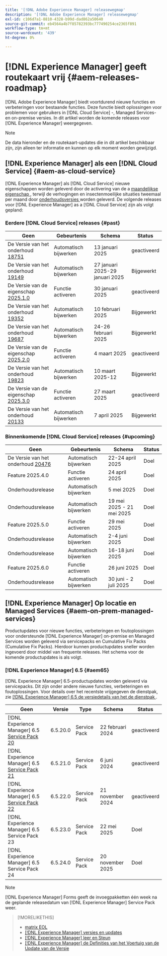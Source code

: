 ```yaml
---
title: '[!DNL Adobe Experience Manager] releasewegmap'
description: '[!DNL Adobe Experience Manager] releasewegmap'
exl-id: c106d7a1-8810-4328-b99d-dad862a50640
source-git-commit: eb4564a4b7f85782393bc777490254ce2365f891
workflow-type: tm+mt
source-wordcount: '439'
ht-degree: 0%

---
```



# [!DNL Experience Manager] geeft routekaart vrij {#aem-releases-roadmap}

[!DNL Adobe Experience Manager] biedt voortdurend nieuwe functies en verbeteringen voor bestaande functies. Deze functie biedt oplossingen voor problemen voor gebruikers in [!DNL Cloud Service] -, Managed Services- en on-premise versies. In dit artikel worden de komende releases voor [!DNL Experience Manager] weergegeven.

>[!NOTE]
>
>De data hieronder en de routekaart-updates die in dit artikel beschikbaar zijn, zijn alleen ter informatie en kunnen op elk moment worden gewijzigd.

## [!DNL Experience Manager] als een [!DNL Cloud Service] {#aem-as-cloud-service}

[!DNL Experience Manager] als [!DNL Cloud Service] nieuwe eigenschappen worden geleverd door de activering van de a [ maandelijkse eigenschap ](https://experienceleague.adobe.com/en/docs/experience-manager-cloud-service/content/release-notes/release-notes/release-notes-current), terwijl de verhogingen en insectenmoeilijke situaties tweemaal per maand door [ onderhoudsversies ](https://experienceleague.adobe.com/en/docs/experience-manager-cloud-service/content/release-notes/maintenance/latest) worden geleverd.
De volgende releases voor [!DNL Experience Manager] as a [!DNL Cloud Service] zijn als volgt gepland:

### Eerdere [!DNL Cloud Service] releases {#past}

| Geen | Gebeurtenis | Schema | Status |
|---|---|---|---|
| De Versie van het onderhoud [ 18751 ](https://experienceleague.adobe.com/en/docs/experience-manager-cloud-service/content/release-notes/maintenance/2025/2025-1-0#18751) | Automatisch bijwerken | 13 januari 2025 | geactiveerd |
| De Versie van het onderhoud [ 19149 ](https://experienceleague.adobe.com/en/docs/experience-manager-cloud-service/content/release-notes/maintenance/2025/2025-1-0#19149) | Automatisch bijwerken | 27 januari 2025-29 januari 2025 | Bijgewerkt |
| De Versie van de eigenschap [ 2025.1.0 ](https://experienceleague.adobe.com/en/docs/experience-manager-cloud-service/content/release-notes/release-notes/2025/release-notes-2025-1-0) | Functie activeren | 30 januari 2025 | geactiveerd |
| De Versie van het onderhoud [ 19352 ](https://experienceleague.adobe.com/en/docs/experience-manager-cloud-service/content/release-notes/maintenance/2025/2025-2-0#19352) | Automatisch bijwerken | 10 februari 2025 | Bijgewerkt |
| De Versie van het onderhoud [ 19687 ](https://experienceleague.adobe.com/en/docs/experience-manager-cloud-service/content/release-notes/maintenance/2025/2025-2-0#19687) | Automatisch bijwerken | 24-26 februari 2025 | Bijgewerkt |
| De Versie van de eigenschap [ 2025.2.0 ](https://experienceleague.adobe.com/en/docs/experience-manager-cloud-service/content/release-notes/release-notes/2025/release-notes-2025-2-0) | Functie activeren | 4 maart 2025 | geactiveerd |
| De Versie van het onderhoud [ 19823 ](https://experienceleague.adobe.com/en/docs/experience-manager-cloud-service/content/release-notes/maintenance/2025/2025-3-0#19823) | Automatisch bijwerken | 10 maart 2025-12 | Bijgewerkt |
| De Versie van de eigenschap [ 2025.3.0 ](https://experienceleague.adobe.com/en/docs/experience-manager-cloud-service/content/release-notes/release-notes/release-notes-current) | Functie activeren | 27 maart 2025 | geactiveerd |
| De Versie van het onderhoud [ 20133 ](https://experienceleague.adobe.com/en/docs/experience-manager-cloud-service/content/release-notes/maintenance/2025/2025-4-0#20133) | Automatisch bijwerken | 7 april 2025 | Bijgewerkt |

### Binnenkomende [!DNL Cloud Service] releases {#upcoming}

| Geen | Gebeurtenis | Schema | Status |
|---|---|---|---|
| De Versie van het onderhoud [ 20476 ](https://experienceleague.adobe.com/en/docs/experience-manager-cloud-service/content/release-notes/maintenance/latest) | Automatisch bijwerken | 22-24 april 2025 | Doel |
| Feature 2025.4.0 | Functie activeren | 24 april 2025 | Doel |
| Onderhoudsrelease | Automatisch bijwerken | 5 mei 2025 | Doel |
| Onderhoudsrelease | Automatisch bijwerken | 19 mei 2025 - 21 mei 2025 | Doel |
| Feature 2025.5.0 | Functie activeren | 29 mei 2025 | Doel |
| Onderhoudsrelease | Automatisch bijwerken | 2-4 juni 2025 | Doel |
| Onderhoudsrelease | Automatisch bijwerken | 16-18 juni 2025 | Doel |
| Feature 2025.6.0 | Functie activeren | 26 juni 2025 | Doel |
| Onderhoudsrelease | Automatisch bijwerken | 30 juni - 2 juli 2025 | Doel |

## [!DNL Experience Manager] Op locatie en Managed Services {#aem-on-prem-managed-services}

Productupdates voor nieuwe functies, verbeteringen en foutoplossingen voor ondersteunde [!DNL Experience Manager] on-premise en Managed Services worden geleverd via servicepacks en Cumulative Fix Packs (Cumulative Fix Packs). Hierdoor kunnen productupdates sneller worden ingevoerd door middel van frequente releases. Het schema voor de komende productupdates is als volgt.

### [!DNL Experience Manager] 6.5 {#aem65}

[!DNL Experience Manager] 6.5-productupdates worden geleverd via servicepacks. Dit zijn onder andere nieuwe functies, verbeteringen en foutoplossingen. Voor details over het recentste vrijgegeven de dienstpak, zie [[!DNL Experience Manager]  6.5 de versiedetails van het de dienstpak ](https://experienceleague.adobe.com/en/docs/experience-manager-65/content/release-notes/release-notes).

| Geen | Versie | Type | Schema | Status |
|---|---|---|---|---|
| [!DNL Experience Manager] 6.5 [ Service Pack 20 ](https://experienceleague.adobe.com/en/docs/experience-manager-65/content/release-notes/service-pack/6-5-20) | 6.5.20.0 | Service Pack | 22 februari 2024 | geactiveerd |
| [!DNL Experience Manager] 6.5 [ Service Pack 21 ](https://experienceleague.adobe.com/en/docs/experience-manager-65/content/release-notes/service-pack/6-5-21) | 6.5.21.0 | Service Pack | 6 juni 2024 | geactiveerd |
| [!DNL Experience Manager] 6.5 [ Service Pack 22 ](https://experienceleague.adobe.com/en/docs/experience-manager-65/content/release-notes/release-notes) | 6.5.22.0 | Service Pack | 21 november 2024 | geactiveerd |
| [!DNL Experience Manager] 6.5 Service Pack 23 | 6.5.23.0 | Service Pack | 22 mei 2025 | Doel |
| [!DNL Experience Manager] 6.5 Service Pack 24 | 6.5.24.0 | Service Pack | 20 november 2025 | Doel |

>[!NOTE]
>
>[!DNL Experience Manager] Forms geeft de invoegpakketten één week na de geplande releasedatum van [!DNL Experience Manager] Service Pack weer.

>[!MORELIKETHIS]
>
>* [ matrix EOL ](https://helpx.adobe.com/support/programs/eol-matrix.html)
>* [[!DNL Experience Manager]  versies en updates ](https://experienceleague.adobe.com/en/docs/experience-manager-release-information/aem-release-updates/aem-releases-updates)
>* [[!DNL Experience Manager]  leer en Steun ](https://experienceleague.adobe.com/en/docs/experience-manager-cloud-service)
>* [[!DNL Experience Manager]  de Definities van het Voertuig van de Update van de Versie ](/help/using/update-release-vehicle-definitions.md)
